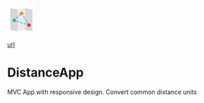 ![icon](https://raw.githubusercontent.com/uid100/DistanceApp/master/image/Map4.png)

[url](https://distanceapp.azurewebsites.net/)


# DistanceApp
MVC App with responsive design. Convert common distance units
